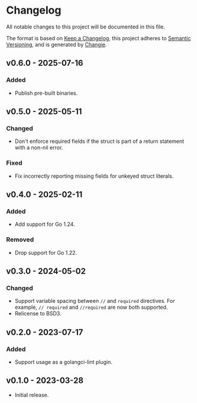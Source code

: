 # Changelog
All notable changes to this project will be documented in this file.

The format is based on [Keep a Changelog](https://keepachangelog.com/en/1.0.0/),
this project adheres to [Semantic Versioning](https://semver.org/spec/v2.0.0.html),
and is generated by [Changie](https://github.com/miniscruff/changie).

## v0.6.0 - 2025-07-16
### Added
- Publish pre-built binaries.

## v0.5.0 - 2025-05-11
### Changed
- Don't enforce required fields if the struct is part of a return statement with a non-nil error.
### Fixed
- Fix incorrectly reporting missing fields for unkeyed struct literals.

## v0.4.0 - 2025-02-11
### Added
- Add support for Go 1.24.
### Removed
- Drop support for Go 1.22.

## v0.3.0 - 2024-05-02
### Changed
- Support variable spacing between `//` and `required` directives.
  For example, `// required` and `//required` are now both supported.
- Relicense to BSD3.

## v0.2.0 - 2023-07-17
### Added
- Support usage as a golangci-lint plugin.

## v0.1.0 - 2023-03-28

- Initial release.
